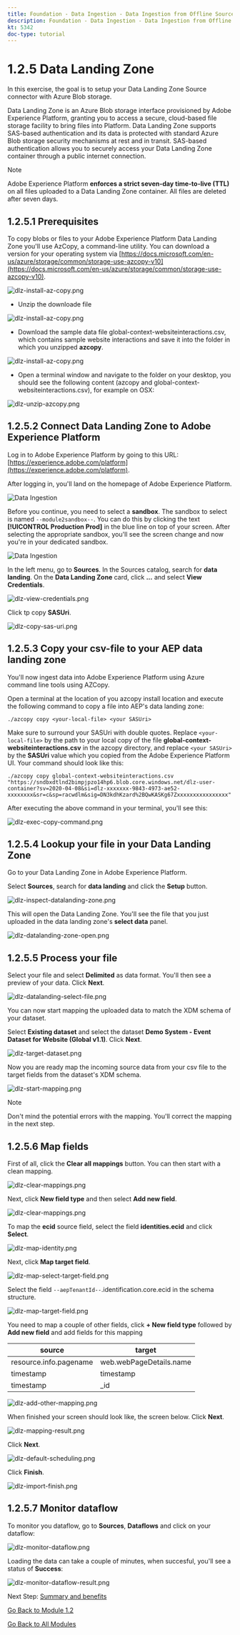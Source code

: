 ```yaml
---
title: Foundation - Data Ingestion - Data Ingestion from Offline Sources
description: Foundation - Data Ingestion - Data Ingestion from Offline Sources
kt: 5342
doc-type: tutorial
---
```

# 1.2.5 Data Landing Zone

In this exercise, the goal is to setup your Data Landing Zone Source connector with Azure Blob storage.

Data Landing Zone is an Azure Blob storage interface provisioned by Adobe Experience Platform, granting you to access a secure, cloud-based file storage facility to bring files into Platform. Data Landing Zone supports SAS-based authentication and its data is protected with standard Azure Blob storage security mechanisms at rest and in transit. SAS-based authentication allows you to securely access your Data Landing Zone container through a public internet connection.

>[!NOTE]
>
> Adobe Experience Platform **enforces a strict seven-day time-to-live (TTL)** on all files uploaded to a Data Landing Zone container. All files are deleted after seven days.


## 1.2.5.1 Prerequisites

To copy blobs or files to your Adobe Experience Platform Data Landing Zone you'll use AzCopy, a command-line utility. You can download a version for your operating system via [https://docs.microsoft.com/en-us/azure/storage/common/storage-use-azcopy-v10](https://docs.microsoft.com/en-us/azure/storage/common/storage-use-azcopy-v10).

![dlz-install-az-copy.png](./images/dlz-install-az-copy.png)

- Unzip the downloade file

![dlz-install-az-copy.png](./images/dlz1.png)

- Download the sample data file global-context-websiteinteractions.csv, which contains sample website interactions and save it into the folder in which you unzipped **azcopy**.

![dlz-install-az-copy.png](./images/dlz2.png)

- Open a terminal window and navigate to the folder on your desktop, you should see the following content (azcopy and global-context-websiteinteractions.csv), for example on OSX:

![dlz-unzip-azcopy.png](./images/dlz-unzip-azcopy.png)

## 1.2.5.2 Connect Data Landing Zone to Adobe Experience Platform

Log in to Adobe Experience Platform by going to this URL: [https://experience.adobe.com/platform](https://experience.adobe.com/platform).

After logging in, you'll land on the homepage of Adobe Experience Platform.

![Data Ingestion](./images/home.png)

Before you continue, you need to select a **sandbox**. The sandbox to select is named ``--module2sandbox--``. You can do this by clicking the text **[!UICONTROL Production Prod]** in the blue line on top of your screen. After selecting the appropriate sandbox, you'll see the screen change and now you're in your dedicated sandbox.

![Data Ingestion](./images/sb1.png)

In the left menu, go to **Sources**. In the Sources catalog, search for **data landing**. On the **Data Landing Zone** card, click **...** and select **View Credentials**.

![dlz-view-credentials.png](./images/dlz-view-credentials.png)

Click tp copy **SASUri**.

![dlz-copy-sas-uri.png](./images/dlz-copy-sas-uri.png)

## 1.2.5.3 Copy your csv-file to your AEP data landing zone

You'll now ingest data into Adobe Experience Platform using Azure command line tools using AZCopy.

Open a terminal at the location of you azcopy install location and execute the following command to copy a file into AEP's data landing zone:

``./azcopy copy <your-local-file> <your SASUri>``
  
Make sure to surround your SASUri with double quotes. Replace `<your-local-file>` by the path to your local copy of the file **global-context-websiteinteractions.csv** in the azcopy directory, and replace `<your SASUri>` by the **SASUri** value which you copied from the Adobe Experience Platform UI. Your command should look like this:

```command
./azcopy copy global-context-websiteinteractions.csv "https://sndbxdtlnd2bimpjpzo14hp6.blob.core.windows.net/dlz-user-container?sv=2020-04-08&si=dlz-xxxxxxx-9843-4973-ae52-xxxxxxxx&sr=c&sp=racwdlm&sig=DN3kdhKzard%2BQwKASKg67Zxxxxxxxxxxxxxxxx"
```

After executing the above command in your terminal, you'll see this:

![dlz-exec-copy-command.png](./images/dlz-exec-copy-command.png)

## 1.2.5.4 Lookup your file in your Data Landing Zone

Go to your Data Landing Zone in Adobe Experience Platform.

Select **Sources**, search for **data landing** and click the **Setup** button.

![dlz-inspect-datalanding-zone.png](./images/dlz-inspect-datalanding-zone.png)

This will open the Data Landing Zone. You'll see the file that you just uploaded in the data landing zone's **select data** panel.

![dlz-datalanding-zone-open.png](./images/dlz-datalanding-zone-open.png)

## 1.2.5.5 Process your file

Select your file and select **Delimited** as data format. You'll then see a preview of your data. Click **Next**.

![dlz-datalanding-select-file.png](./images/dlz-datalanding-select-file.png)

You can now start mapping the uploaded data to match the XDM schema of your dataset.

Select **Existing dataset** and select the dataset **Demo System - Event Dataset for Website (Global v1.1)**. Click **Next**.

![dlz-target-dataset.png](./images/dlz-target-dataset.png)

Now you are ready map the incoming source data from your csv file to the target fields from the dataset's XDM schema.

![dlz-start-mapping.png](./images/dlz-start-mapping.png)

>[!NOTE]
>
> Don't mind the potential errors with the mapping. You'll correct the mapping in the next step.

## 1.2.5.6 Map fields

First of all, click the **Clear all mappings** button. You can then start with a clean mapping.

![dlz-clear-mappings.png](./images/mappings1.png)

Next, click **New field type** and then select **Add new field**.

![dlz-clear-mappings.png](./images/dlz-clear-mappings.png)

To map the **ecid** source field, select the field **identities.ecid** and click **Select**.

![dlz-map-identity.png](./images/dlz-map-identity.png)

Next, click **Map target field**.

![dlz-map-select-target-field.png](./images/dlz-map-select-target-field.png)

Select the field ``--aepTenantId--``.identification.core.ecid in the schema structure.

![dlz-map-target-field.png](./images/dlz-map-target-field.png)

You need to map a couple of other fields, click **+ New field type** followed by **Add new field** and add fields for this mapping

| source  | target  |
|---|---|
| resource.info.pagename |  web.webPageDetails.name |
| timestamp  |  timestamp |
| timestamp |  _id |

![dlz-add-other-mapping.png](./images/dlz-add-other-mapping.png)

When finished your screen should look like, the screen below. Click **Next**.

![dlz-mapping-result.png](./images/dlz-mapping-result.png)

Click **Next**.

![dlz-default-scheduling.png](./images/dlz-default-scheduling.png)

Click **Finish**.

![dlz-import-finish.png](./images/dlz-import-finish.png)

## 1.2.5.7 Monitor dataflow 

To monitor you dataflow, go to **Sources**, **Dataflows** and click on your dataflow:

![dlz-monitor-dataflow.png](./images/dlz-monitor-dataflow.png)

Loading the data can take a couple of minutes, when succesful, you'll see a status of **Success**:

![dlz-monitor-dataflow-result.png](./images/dlz-monitor-dataflow-result.png)

Next Step: [Summary and benefits](./summary.md)

[Go Back to Module 1.2](./data-ingestion.md)

[Go Back to All Modules](../../../overview.md)
